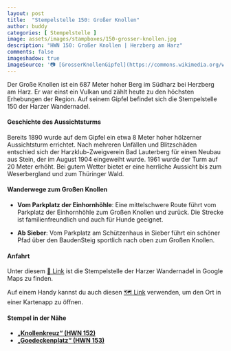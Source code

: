 ```yaml
---
layout: post
title:  "Stempelstelle 150: Großer Knollen"
author: buddy
categories: [ Stempelstelle ]
image: assets/images/stampboxes/150-grosser-knollen.jpg
description: "HWN 150: Großer Knollen | Herzberg am Harz"
comments: false
imageshadow: true
imageSource: '📷 [GrosserKnollenGipfel](https://commons.wikimedia.org/wiki/File:GrosserKnollenGipfel.jpg) von User <a href="https://de.wikipedia.org/wiki/User:Kassandro" class="extiw" title="de:User:Kassandro">Kassandro</a> on <a class="external text" href="https://de.wikipedia.org">de.wikipedia</a> unter Lizenz [CC BY-SA 3.0](http://creativecommons.org/licenses/by-sa/3.0/)'
---
```


Der Große Knollen ist ein 687 Meter hoher Berg im Südharz bei Herzberg am Harz. Er war einst ein Vulkan und zählt heute zu den höchsten Erhebungen der Region. Auf seinem Gipfel befindet sich die Stempelstelle 150 der Harzer Wandernadel. 

#### Geschichte des Aussichtsturms

Bereits 1890 wurde auf dem Gipfel ein etwa 8 Meter hoher hölzerner Aussichtsturm errichtet. Nach mehreren Unfällen und Blitzschäden entschied sich der Harzklub-Zweigverein Bad Lauterberg für einen Neubau aus Stein, der im August 1904 eingeweiht wurde. 1961 wurde der Turm auf 20 Meter erhöht. Bei gutem Wetter bietet er eine herrliche Aussicht bis zum Weserbergland und zum Thüringer Wald. 

#### Wanderwege zum Großen Knollen

- **Vom Parkplatz der Einhornhöhle**: Eine mittelschwere Route führt vom Parkplatz der Einhornhöhle zum Großen Knollen und zurück. Die Strecke ist familienfreundlich und auch für Hunde geeignet. 

- **Ab Sieber**: Vom Parkplatz am Schützenhaus in Sieber führt ein schöner Pfad über den BaudenSteig sportlich nach oben zum Großen Knollen. 

#### Anfahrt

Unter diesem [📍 Link](https://www.google.com/maps/dir/?api=1&origin=&destination=51.6667%2C%2010.4167) ist die Stempelstelle der Harzer Wandernadel in Google Maps zu finden.

<div class="android-only">
  Auf einem Handy kannst du auch diesen 
  <a href="geo:51.6667,10.4167">🗺️ Link</a> 
  verwenden, um den Ort in einer Kartenapp zu öffnen.
  <p></p>
</div>

#### Stempel in der Nähe

- [**„Knollenkreuz“ (HWN 152)**](/stempelstelle-152-knollenkreuz)
- [**„Goedeckenplatz“ (HWN 153)**](/stempelstelle-153-goedeckenplatz-2)
